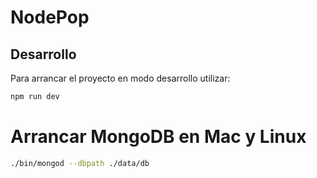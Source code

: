 # NodePop

## Desarrollo

Para arrancar el proyecto en modo desarrollo utilizar:

```sh
npm run dev
```

# Arrancar MongoDB en Mac y Linux

```sh
./bin/mongod --dbpath ./data/db
```
